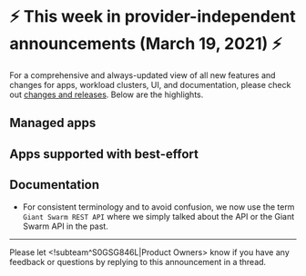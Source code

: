 # :zap: This week in provider-independent announcements (March 19, 2021) :zap:

For a comprehensive and always-updated view of all new features and changes for apps, workload clusters, UI, and documentation, please check out [changes and releases](https://docs.giantswarm.io/changes/). Below are the highlights.

## Managed apps

## Apps supported with best-effort

## Documentation

- For consistent terminology and to avoid confusion, we now use the term `Giant Swarm REST API` where we simply talked about the API or the Giant Swarm API in the past.

---
Please let <!subteam^S0GSG846L|Product Owners> know if you have any feedback or questions by replying to this announcement in a thread.
